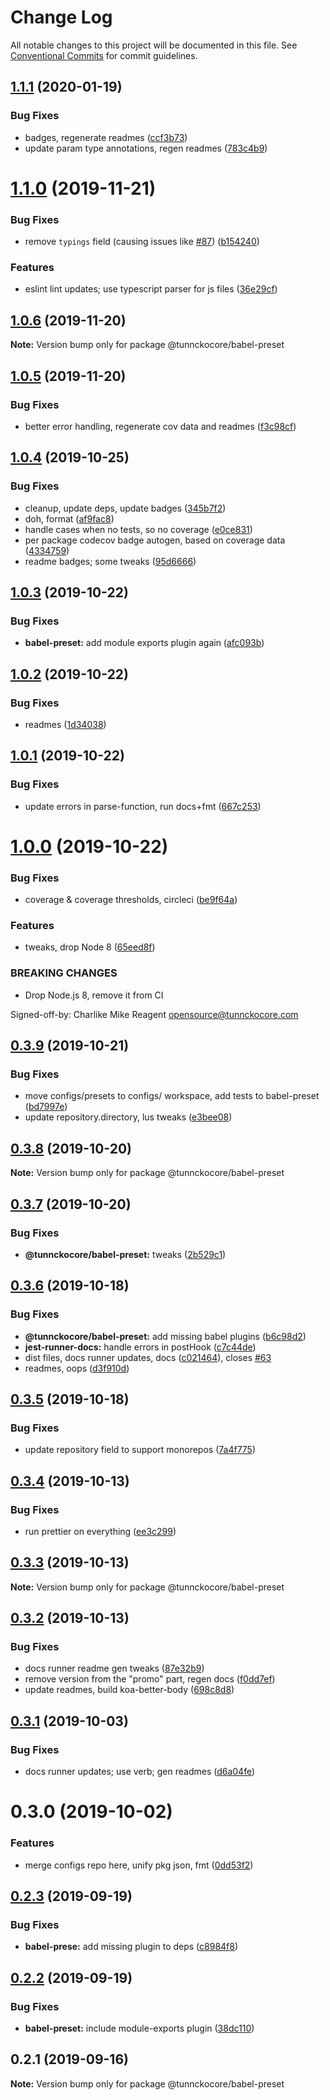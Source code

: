 # Change Log

All notable changes to this project will be documented in this file.
See [Conventional Commits](https://conventionalcommits.org) for commit guidelines.

## [1.1.1](https://github.com/tunnckoCore/opensource/compare/@tunnckocore/babel-preset@1.1.0...@tunnckocore/babel-preset@1.1.1) (2020-01-19)


### Bug Fixes

* badges, regenerate readmes ([ccf3b73](https://github.com/tunnckoCore/opensource/commit/ccf3b73c123dc66f2b1964bb263ab9e331449d3c))
* update param type annotations, regen readmes ([783c4b9](https://github.com/tunnckoCore/opensource/commit/783c4b9ed402621ecdfbda524c0a53b30f83ae68))





# [1.1.0](https://github.com/tunnckoCore/opensource/compare/@tunnckocore/babel-preset@1.0.6...@tunnckocore/babel-preset@1.1.0) (2019-11-21)


### Bug Fixes

* remove `typings` field (causing issues like [#87](https://github.com/tunnckoCore/opensource/issues/87)) ([b154240](https://github.com/tunnckoCore/opensource/commit/b154240e8bab1daa63d873909735d2c59bdf25cc))


### Features

* eslint lint updates; use typescript parser for js files ([36e29cf](https://github.com/tunnckoCore/opensource/commit/36e29cf7510ef15da4c532f9dc2b81cd275218c3))





## [1.0.6](https://github.com/tunnckoCore/opensource/compare/@tunnckocore/babel-preset@1.0.5...@tunnckocore/babel-preset@1.0.6) (2019-11-20)

**Note:** Version bump only for package @tunnckocore/babel-preset





## [1.0.5](https://github.com/tunnckoCore/opensource/compare/@tunnckocore/babel-preset@1.0.4...@tunnckocore/babel-preset@1.0.5) (2019-11-20)


### Bug Fixes

* better error handling, regenerate cov data and readmes ([f3c98cf](https://github.com/tunnckoCore/opensource/commit/f3c98cf5812cf92127f491df67f083d06235a399))





## [1.0.4](https://github.com/tunnckoCore/opensource/compare/@tunnckocore/babel-preset@1.0.3...@tunnckocore/babel-preset@1.0.4) (2019-10-25)


### Bug Fixes

* cleanup, update deps, update badges ([345b7f2](https://github.com/tunnckoCore/opensource/commit/345b7f23e39481409ddc84d37308986462ada969))
* doh, format ([af9fac8](https://github.com/tunnckoCore/opensource/commit/af9fac844fb3d43fb43d39003eec18f482b6c6aa))
* handle cases when no tests, so no coverage ([e0ce831](https://github.com/tunnckoCore/opensource/commit/e0ce8313eedbcb5e8780865ed05533b5a2190c36))
* per package codecov badge autogen, based on coverage data ([4334759](https://github.com/tunnckoCore/opensource/commit/4334759d331dfcef98f43735a356753a685b139a))
* readme badges; some tweaks ([95d6666](https://github.com/tunnckoCore/opensource/commit/95d666659a2ac29bece307d22c66b6c0e7e47683))





## [1.0.3](https://github.com/tunnckoCore/opensource/compare/@tunnckocore/babel-preset@1.0.2...@tunnckocore/babel-preset@1.0.3) (2019-10-22)


### Bug Fixes

* **babel-preset:** add module exports plugin again ([afc093b](https://github.com/tunnckoCore/opensource/commit/afc093baa7ad96777b18ccf8d7308cc7b511e594))





## [1.0.2](https://github.com/tunnckoCore/opensource/compare/@tunnckocore/babel-preset@1.0.1...@tunnckocore/babel-preset@1.0.2) (2019-10-22)


### Bug Fixes

* readmes ([1d34038](https://github.com/tunnckoCore/opensource/commit/1d3403852b1c6321c8fea89d45956e73b20a616e))





## [1.0.1](https://github.com/tunnckoCore/opensource/compare/@tunnckocore/babel-preset@1.0.0...@tunnckocore/babel-preset@1.0.1) (2019-10-22)


### Bug Fixes

* update errors in parse-function,  run docs+fmt ([667c253](https://github.com/tunnckoCore/opensource/commit/667c2539f668bfe07659ea397d9dda1305b7da4e))





# [1.0.0](https://github.com/tunnckoCore/opensource/compare/@tunnckocore/babel-preset@0.3.9...@tunnckocore/babel-preset@1.0.0) (2019-10-22)


### Bug Fixes

* coverage & coverage thresholds, circleci ([be9f64a](https://github.com/tunnckoCore/opensource/commit/be9f64a68a0ef029d006cddb90f78ba7369e6a08))


### Features

* tweaks, drop Node 8 ([65eed8f](https://github.com/tunnckoCore/opensource/commit/65eed8f5849b2e19656c562e10db276115ce3e24))


### BREAKING CHANGES

* Drop Node.js 8, remove it from CI

Signed-off-by: Charlike Mike Reagent <opensource@tunnckocore.com>





## [0.3.9](https://github.com/tunnckoCore/opensource/compare/@tunnckocore/babel-preset@0.3.8...@tunnckocore/babel-preset@0.3.9) (2019-10-21)


### Bug Fixes

* move configs/presets to configs/ workspace, add tests to babel-preset ([bd7997e](https://github.com/tunnckoCore/opensource/commit/bd7997e9670f438f426946e649059441709bac0b))
* update repository.directory, lus tweaks ([e3bee08](https://github.com/tunnckoCore/opensource/commit/e3bee0829a3956601a52245cbc54ede4766772c7))





## [0.3.8](https://github.com/tunnckoCore/opensource/compare/@tunnckocore/babel-preset@0.3.7...@tunnckocore/babel-preset@0.3.8) (2019-10-20)

**Note:** Version bump only for package @tunnckocore/babel-preset





## [0.3.7](https://github.com/tunnckoCore/opensource/compare/@tunnckocore/babel-preset@0.3.6...@tunnckocore/babel-preset@0.3.7) (2019-10-20)


### Bug Fixes

* **@tunnckocore/babel-preset:** tweaks ([2b529c1](https://github.com/tunnckoCore/opensource/commit/2b529c1))





## [0.3.6](https://github.com/tunnckoCore/opensource/compare/@tunnckocore/babel-preset@0.3.5...@tunnckocore/babel-preset@0.3.6) (2019-10-18)


### Bug Fixes

* **@tunnckocore/babel-preset:** add missing babel plugins ([b6c98d2](https://github.com/tunnckoCore/opensource/commit/b6c98d2))
* **jest-runner-docs:** handle errors in postHook ([c7c44de](https://github.com/tunnckoCore/opensource/commit/c7c44de))
* dist files, docs runner updates, docs ([c021464](https://github.com/tunnckoCore/opensource/commit/c021464)), closes [#63](https://github.com/tunnckoCore/opensource/issues/63)
* readmes, oops ([d3f910d](https://github.com/tunnckoCore/opensource/commit/d3f910d))





## [0.3.5](https://github.com/tunnckoCore/opensource/compare/@tunnckocore/babel-preset@0.3.4...@tunnckocore/babel-preset@0.3.5) (2019-10-18)


### Bug Fixes

* update repository field to support monorepos ([7a4f775](https://github.com/tunnckoCore/opensource/commit/7a4f775))





## [0.3.4](https://github.com/tunnckoCore/opensource/tree/master/@tunnckocore/babel-preset/compare/@tunnckocore/babel-preset@0.3.3...@tunnckocore/babel-preset@0.3.4) (2019-10-13)


### Bug Fixes

* run prettier on everything ([ee3c299](https://github.com/tunnckoCore/opensource/tree/master/@tunnckocore/babel-preset/commit/ee3c299))





## [0.3.3](https://github.com/tunnckoCore/opensource/tree/master/@tunnckocore/babel-preset/compare/@tunnckocore/babel-preset@0.3.2...@tunnckocore/babel-preset@0.3.3) (2019-10-13)

**Note:** Version bump only for package @tunnckocore/babel-preset





## [0.3.2](https://github.com/tunnckoCore/opensource/tree/master/@tunnckocore/babel-preset/compare/@tunnckocore/babel-preset@0.3.1...@tunnckocore/babel-preset@0.3.2) (2019-10-13)


### Bug Fixes

* docs runner readme gen tweaks ([87e32b9](https://github.com/tunnckoCore/opensource/tree/master/@tunnckocore/babel-preset/commit/87e32b9))
* remove version from the "promo" part, regen docs ([f0dd7ef](https://github.com/tunnckoCore/opensource/tree/master/@tunnckocore/babel-preset/commit/f0dd7ef))
* update readmes, build koa-better-body ([698c8d8](https://github.com/tunnckoCore/opensource/tree/master/@tunnckocore/babel-preset/commit/698c8d8))





## [0.3.1](https://github.com/tunnckoCore/opensource/tree/master/@tunnckocore/babel-preset/compare/@tunnckocore/babel-preset@0.3.0...@tunnckocore/babel-preset@0.3.1) (2019-10-03)


### Bug Fixes

* docs runner updates; use verb; gen readmes ([d6a04fe](https://github.com/tunnckoCore/opensource/tree/master/@tunnckocore/babel-preset/commit/d6a04fe))





# 0.3.0 (2019-10-02)


### Features

* merge configs repo here, unify pkg json, fmt ([0dd53f2](https://github.com/tunnckoCore/opensource/tree/master/@tunnckocore/babel-preset/commit/0dd53f2))





## [0.2.3](https://github.com/tunnckocore/configs/compare/@tunnckocore/babel-preset@0.2.2...@tunnckocore/babel-preset@0.2.3) (2019-09-19)


### Bug Fixes

* **babel-prese:** add missing plugin to deps ([c8984f8](https://github.com/tunnckocore/configs/commit/c8984f8))





## [0.2.2](https://github.com/tunnckocore/configs/compare/@tunnckocore/babel-preset@0.2.1...@tunnckocore/babel-preset@0.2.2) (2019-09-19)


### Bug Fixes

* **babel-preset:** include module-exports plugin ([38dc110](https://github.com/tunnckocore/configs/commit/38dc110))





## 0.2.1 (2019-09-16)

**Note:** Version bump only for package @tunnckocore/babel-preset
